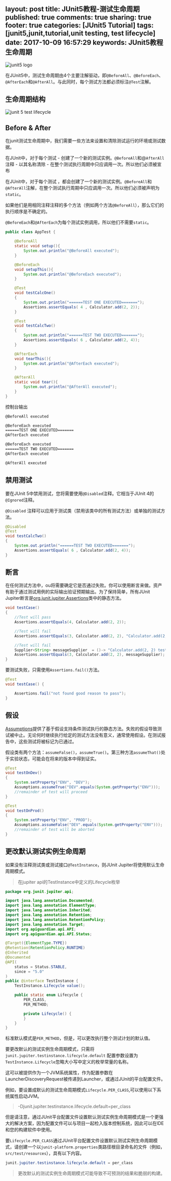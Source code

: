 layout: post
title: JUnit5教程-测试生命周期
published: true
comments: true
sharing: true
footer: true
categories: [JUnit5 Tutorial]
tags: [junit5,junit,tutorial,unit testing, test lifecycle]
date: 2017-10-09 16:57:29
keywords: JUnit5教程 生命周期
---

![junit5 logo](http://junit.org/junit4/images/junit5-banner.png)

在JUnit5中，测试生命周期由4个主要注解驱动，即`@BeforeAll`、`@BeforeEach`、`@AfterEach`和`@AfterAll`。与此同时，每个测试方法都必须标注`@Test`注解。

<!--more-->

## 生命周期结构

![junit 5 test lifecycle](http://junit.org/junit5/docs/current/user-guide/images/extensions_lifecycle.png)

## Before & After

在junit测试生命周期中，我们需要一些方法来设置和清除测试运行的环境或测试数据。

在JUnit中，对于每个测试 - 创建了一个新的测试实例。`@BeforeAll`和@`AfterAll`注释 - 以其名称清除 - 在整个测试执行周期中只应调用一次。所以他们必须被宣布

在JUnit中，对于每个测试 ，都会创建了一个新的测试实例。`@BeforeAll`和`@AfterAll`注解，在整个测试执行周期中只应调用一次。所以他们必须被声明为`static`。

如果他们是用相同注释注释的多个方法（例如两个方法`@BeforeAll`），那么它们的执行顺序是不确定的。

`@BeforeEach`和`@AfterEach`为每个测试实例调用，所以他们不需要`static`。

```java
public class AppTest {

    @BeforeAll
    static void setup(){
        System.out.println("@BeforeAll executed");
    }

    @BeforeEach
    void setupThis(){
        System.out.println("@BeforeEach executed");
    }

    @Test
    void testCalcOne()
    {
        System.out.println("======TEST ONE EXECUTED=======");
        Assertions.assertEquals( 4 , Calculator.add(2, 2));
    }

    @Test
    void testCalcTwo()
    {
        System.out.println("======TEST TWO EXECUTED=======");
        Assertions.assertEquals( 6 , Calculator.add(2, 4));
    }

    @AfterEach
    void tearThis(){
        System.out.println("@AfterEach executed");
    }

    @AfterAll
    static void tear(){
        System.out.println("@AfterAll executed");
    }
}
```

控制台输出

```bash
@BeforeAll executed

@BeforeEach executed
======TEST ONE EXECUTED=======
@AfterEach executed

@BeforeEach executed
======TEST TWO EXECUTED=======
@AfterEach executed

@AfterAll executed
```

## 禁用测试

要在JUnit 5中禁用测试，您将需要使用`@Disabled`注释。它相当于JUnit 4的`@Ignored`注释。

`@Disabled` 注释可以应用于测试类（禁用该类中的所有测试方法）或单独的测试方法。

```java
@Disabled
@Test
void testCalcTwo()
{
    System.out.println("======TEST TWO EXECUTED=======");
    Assertions.assertEquals( 6 , Calculator.add(2, 4));
}
```

## 断言

在任何测试方法中，ou将需要确定它是否通过失败。你可以使用断言来做。资产有助于通过测试用例的实际输出验证预期输出。为了保持简单，所有JUnit Jupiter断言是[org.junit.jupiter.Assertions](http://junit.org/junit5/docs/current/api/org/junit/jupiter/api/Assertions.html)类中的静态方法。

```java
void testCase()
{
    //Test will pass
    Assertions.assertEquals(4, Calculator.add(2, 2));

    //Test will fail
    Assertions.assertEquals(3, Calculator.add(2, 2), "Calculator.add(2, 2) test failed");

    //Test will fail
    Supplier<String> messageSupplier  = ()-> "Calculator.add(2, 2) test failed";
    Assertions.assertEquals(3, Calculator.add(2, 2), messageSupplier);
}
```

要测试失败，只需使用`Assertions.fail()`方法。

```java
@Test
void testCase() {

    Assertions.fail("not found good reason to pass");
}
```

## 假设

[Assumptions](http://junit.org/junit5/docs/current/api/org/junit/jupiter/api/Assumptions.html)提供了基于假设支持条件测试执行的静态方法。失败的假设导致测试被中止。无论何时继续执行给定的测试方法没有意义，通常使用假设。在测试报告中，这些测试将被标记为已通过。

假设类有两个方法：`assumeFalse()`，`assumeTrue()`。第三种方法`assumeThat()`处于实验状态，可能会在将来的版本中得到证实。

```java
@Test
void testOnDev()
{
    System.setProperty("ENV", "DEV");
    Assumptions.assumeTrue("DEV".equals(System.getProperty("ENV")));
    //remainder of test will proceed
}

@Test
void testOnProd()
{
    System.setProperty("ENV", "PROD");
    Assumptions.assumeFalse("DEV".equals(System.getProperty("ENV")));
    //remainder of test will be aborted
}
```

## 更改默认测试实例生命周期

如果没有注释测试类或测试接口`@TestInstance`，则JUnit Jupiter将使用默认生命周期模式。

> 在jupiter api的TestInstance中定义的Lifecycle枚举

```java
package org.junit.jupiter.api;

import java.lang.annotation.Documented;
import java.lang.annotation.ElementType;
import java.lang.annotation.Inherited;
import java.lang.annotation.Retention;
import java.lang.annotation.RetentionPolicy;
import java.lang.annotation.Target;
import org.apiguardian.api.API;
import org.apiguardian.api.API.Status;

@Target({ElementType.TYPE})
@Retention(RetentionPolicy.RUNTIME)
@Inherited
@Documented
@API(
    status = Status.STABLE,
    since = "5.0"
)
public @interface TestInstance {
    TestInstance.Lifecycle value();

    public static enum Lifecycle {
        PER_CLASS,
        PER_METHOD;

        private Lifecycle() {
        }
    }
}
```

标准默认模式是`PER_METHOD`，但是，可以更改执行整个测试计划的默认值。

要更改默认的测试实例生命周期模式，只需将`junit.jupiter.testinstance.lifecycle.default` 配置参数设置为 `TestInstance.Lifecycle`忽略大小写中定义的枚举常量的名称。

这可以被提供作为一个JVM系统属性，作为配置参数在 LauncherDiscoveryRequest被传递到Launcher，或通过JUnit的平台配置文件。

例如，要设置成默认的测试生命周期模式`Lifecycle.PER_CLASS`,可以使用以下系统属性启动JVM。

> -Djunit.jupiter.testinstance.lifecycle.default=per_class

但是请注意，通过JUnit平台配置文件设置默认测试实例生命周期模式是一个更强大的解决方案，因为配置文件可以与项目一起检入版本控制系统，因此可以在IDE和您的构建软件中使用。

要`Lifecycle.PER_CLASS`通过JUnit平台配置文件设置默认测试实例生命周期模式，请创建一个以`junit-platform.properties`类路径根目录命名的文件（例如，`src/test/resources`），具有以下内容。

```java
junit.jupiter.testinstance.lifecycle.default = per_class
```

> 更改默认的测试实例生命周期模式可能导致不可预测的结果和脆弱的构建。
